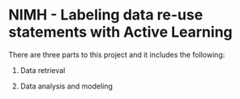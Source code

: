 # NIMH - Labeling data re-use statements with Active Learning

There are three parts to this project and it includes the following:

1) Data retrieval 

2) Data analysis and modeling
